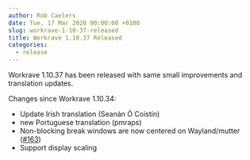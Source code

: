 ```yaml
---
author: Rob Caelers
date: Tue, 17 Mar 2020 00:00:00 +0100
slug: workrave-1-10-37-released
title: Workrave 1.10.37 Released
categories:
  - release
---
```

Workrave 1.10.37 has been released with same small improvements and translation updates.
<!--more-->

Changes since Workrave 1.10.34:

- Update Irish translation (Seanán Ó Coistín)
- new Portuguese translation (pmraps)
- Non-blocking break windows are now centered on Wayland/mutter ([#163](https://github.com/rcaelers/workrave/issues/163))
- Support display scaling
